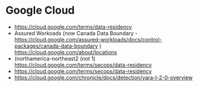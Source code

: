 # Google Cloud
- https://cloud.google.com/terms/data-residency
- Assured Workoads (now Canada Data Boundary - https://cloud.google.com/assured-workloads/docs/control-packages/canada-data-boundary ) https://cloud.google.com/about/locations
- (northamerica-northeast2 (not 1) https://cloud.google.com/terms/secops/data-residency
- https://cloud.google.com/terms/secops/data-residency
- https://cloud.google.com/chronicle/docs/detection/yara-l-2-0-overview
